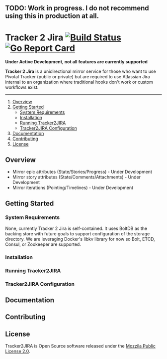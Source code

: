 <!--
This Source Code Form is subject to the terms of the Mozilla Public
License, v. 2.0. If a copy of the MPL was not distributed with this file,
You can obtain one at http://mozilla.org/MPL/2.0/.

Copyright (c) 2017, MPL James R. King james.r.king4[at]gmail.com
-->
## TODO: Work in progress. I do not recommend using this in production at all.

# **Tracker 2 Jira** [![Build Status](https://travis-ci.org/king-jam/tracker2jira.svg?branch=master)](https://travis-ci.org/king-jam/tracker2jira)  [![Go Report Card](https://goreportcard.com/badge/github.com/king-jam/tracker2jira)](https://goreportcard.com/report/github.com/king-jam/tracker2jira)

**Under Active Development, not all features are currently supported**

**Tracker 2 Jira** is a unidirectional mirror service for those who want to use Pivotal Tracker (public or private) but are required to use Atlassian Jira internal to an organization where traditional hooks don't work or custom workflows exist.

----

1. [Overview](#overview)
2. [Getting Started](#getting-started)
   * [System Requirements](#system-requirements)
   * [Installation](#installation)
   * [Running Tracker2JIRA](#running-t2j)
   * [Tracker2JIRA Configuration](#t2j-config)
3. [Documentation](#documentation)
4. [Contributing](#contributing)
5. [License](#license)

## Overview

* Mirror epic attributes (State/Stories/Progress) - Under Development
* Mirror story attributes (State/Comments/Attachments) - Under Development
* Mirror iterations (Pointing/Timelines) - Under Development

## Getting Started

### System Requirements

None, currently Tracker 2 Jira is self-contained. It uses BoltDB as the backing store with future goals to support configuration of the storage directory. We are leveraging Docker's libkv library for now so Bolt, ETCD, Consul, or Zookeeper are supported.

### Installation

### Running Tracker2JIRA

### Tracker2JIRA Configuration

## Documentation

## Contributing

## License
Tracker2JIRA is Open Source software released under the [Mozzila Public License 2.0](LICENSE).
